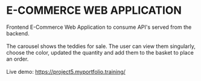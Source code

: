 # E-COMMERCE WEB APPLICATION #

Frontend E-Commerce Web Application to consume API's served from the backend.
<br>
<br>
The carousel shows the teddies for sale. The user can view them singularly, choose the color, updated the quantity and add them to the basket to place an order.
<br>
<br>
Live demo: https://project5.myportfolio.training/
